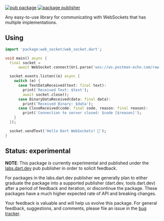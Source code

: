 [![pub package](https://img.shields.io/pub/v/web_socket.svg)](https://pub.dev/packages/web_socket)
[![package publisher](https://img.shields.io/pub/publisher/web_socket.svg)](https://pub.dev/packages/web_socket/publisher)

Any easy-to-use library for communicating with WebSockets that has multiple
implementations.

## Using

```dart
import 'package:web_socket/web_socket.dart';

void main() async {
  final socket =
      await WebSocket.connect(Uri.parse('wss://ws.postman-echo.com/raw'));

  socket.events.listen((e) async {
    switch (e) {
      case TextDataReceived(text: final text):
        print('Received Text: $text');
        await socket.close();
      case BinaryDataReceived(data: final data):
        print('Received Binary: $data');
      case CloseReceived(code: final code, reason: final reason):
        print('Connection to server closed: $code [$reason]');
    }
  });

  socket.sendText('Hello Dart WebSockets! 🎉');
}
```

## Status: experimental

**NOTE**: This package is currently experimental and published under the
[labs.dart.dev](https://dart.dev/dart-team-packages) pub publisher in order to
solicit feedback.

For packages in the labs.dart.dev publisher we generally plan to either graduate
the package into a supported publisher (dart.dev, tools.dart.dev) after a period
of feedback and iteration, or discontinue the package. These packages have a
much higher expected rate of API and breaking changes.

Your feedback is valuable and will help us evolve this package. For general
feedback, suggestions, and comments, please file an issue in the
[bug tracker](https://github.com/dart-lang/http/issues).
